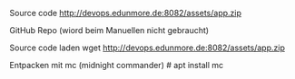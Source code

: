 Source code
http://devops.edunmore.de:8082/assets/app.zip


GitHub Repo (wiord beim Manuellen nicht gebraucht)

Source code laden
wget http://devops.edunmore.de:8082/assets/app.zip

Entpacken mit mc (midnight commander) # apt install mc



